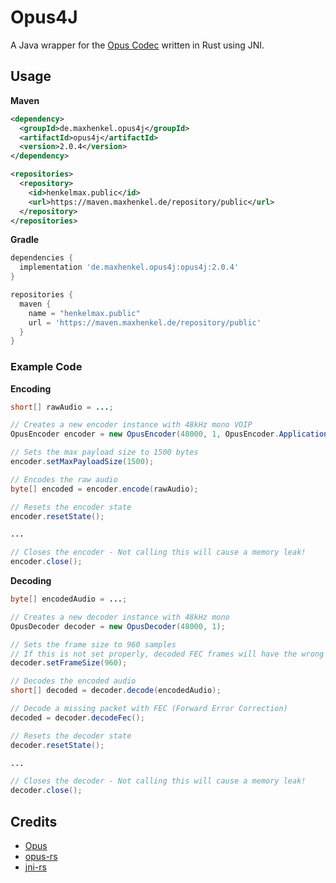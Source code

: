 # Opus4J

A Java wrapper for the [Opus Codec](https://opus-codec.org/) written in Rust using JNI.

## Usage

**Maven**

``` xml
<dependency>
  <groupId>de.maxhenkel.opus4j</groupId>
  <artifactId>opus4j</artifactId>
  <version>2.0.4</version>
</dependency>

<repositories>
  <repository>
    <id>henkelmax.public</id>
    <url>https://maven.maxhenkel.de/repository/public</url>
  </repository>
</repositories>
```

**Gradle**

``` groovy
dependencies {
  implementation 'de.maxhenkel.opus4j:opus4j:2.0.4'
}

repositories {
  maven {
    name = "henkelmax.public"
    url = 'https://maven.maxhenkel.de/repository/public'
  }
}
```

### Example Code

**Encoding**

``` java
short[] rawAudio = ...;

// Creates a new encoder instance with 48kHz mono VOIP
OpusEncoder encoder = new OpusEncoder(48000, 1, OpusEncoder.Application.VOIP);

// Sets the max payload size to 1500 bytes
encoder.setMaxPayloadSize(1500);

// Encodes the raw audio
byte[] encoded = encoder.encode(rawAudio);

// Resets the encoder state
encoder.resetState();

...

// Closes the encoder - Not calling this will cause a memory leak!
encoder.close(); 
```

**Decoding**

``` java
byte[] encodedAudio = ...;

// Creates a new decoder instance with 48kHz mono
OpusDecoder decoder = new OpusDecoder(48000, 1);

// Sets the frame size to 960 samples
// If this is not set properly, decoded FEC frames will have the wrong size
decoder.setFrameSize(960);

// Decodes the encoded audio
short[] decoded = decoder.decode(encodedAudio);

// Decode a missing packet with FEC (Forward Error Correction)
decoded = decoder.decodeFec();

// Resets the decoder state
decoder.resetState();

...

// Closes the decoder - Not calling this will cause a memory leak!
decoder.close();
```

## Credits

- [Opus](https://opus-codec.org/)
- [opus-rs](https://github.com/SpaceManiac/opus-rs)
- [jni-rs](https://github.com/jni-rs/jni-rs)